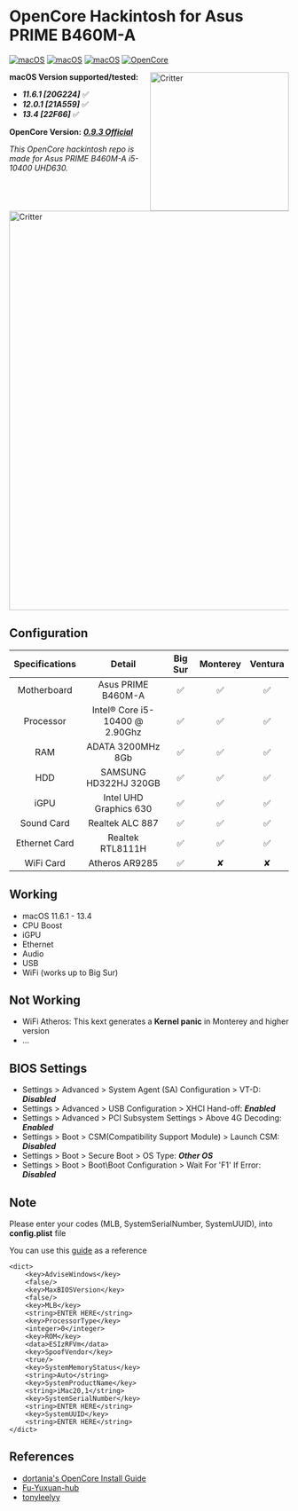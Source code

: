 # OpenCore Hackintosh for Asus PRIME B460M-A

[![macOS](https://img.shields.io/badge/macOS-11.6.1-orange)](https://web.archive.org/web/20211018064504/https://www.apple.com/macos/big-sur/)
[![macOS](https://img.shields.io/badge/macOS-12.0.1-orange)](https://www.apple.com/es/macos/monterey/)
[![macOS](https://img.shields.io/badge/macOS-13.4-orange)](https://www.apple.com/es/macos/ventura/)
[![OpenCore](https://img.shields.io/badge/OpenCore-0.9.3-9cf)](https://github.com/acidanthera/OpenCorePkg)

<img align="right" src="https://i.ibb.co/HX5g12n/Ventura.png" alt="Critter" width="250">


**macOS Version supported/tested:**
 * ***11.6.1 [20G224]*** ✅
 * ***12.0.1 [21A559]*** ✅
 * ***13.4   [22F66]***  ✅

**OpenCore Version:** ***[0.9.3 Official](https://github.com/acidanthera/OpenCorePkg/releases/tag/0.9.3)***

 *This OpenCore hackintosh repo is made for Asus PRIME B460M-A i5-10400 UHD630.*

<br />
<br />
<br />
<img align="center" src="https://i.ibb.co/yqLfxqN/Ventura-Desktop.png" alt="Critter" width="720">

## Configuration

| Specifications | Detail | Big Sur | Monterey | Ventura |
| :------------: | :------: | :--------: | :--------: | :--------: |
| Motherboard | Asus PRIME B460M-A | ✅ | ✅ | ✅ |
| Processor | Intel® Core i5-10400 @ 2.90Ghz | ✅ | ✅ | ✅ |
| RAM | ADATA 3200MHz 8Gb | ✅ | ✅ | ✅ |
| HDD | SAMSUNG HD322HJ 320GB | ✅ | ✅ | ✅ |
| iGPU | Intel UHD Graphics 630 | ✅ | ✅ | ✅ |
| Sound Card | Realtek ALC 887 | ✅ | ✅ | ✅ |
| Ethernet Card | Realtek RTL8111H | ✅ | ✅ | ✅ |
| WiFi Card | Atheros AR9285 | ✅ | ✘ | ✘ |

## Working

- macOS 11.6.1 - 13.4
- CPU Boost
- iGPU
- Ethernet
- Audio
- USB
- WiFi (works up to Big Sur)

## Not Working

- WiFi Atheros: This kext generates a **Kernel panic** in Monterey and higher version
- ...

## BIOS Settings

 - Settings > Advanced > System Agent (SA) Configuration > VT-D: ***Disabled***
 - Settings > Advanced > USB Configuration > XHCI Hand-off: ***Enabled***
 - Settings > Advanced > PCI Subsystem Settings > Above 4G Decoding: ***Enabled***
 - Settings > Boot > CSM(Compatibility Support Module) > Launch CSM: ***Disabled***
 - Settings > Boot > Secure Boot > OS Type: ***Other OS***
 - Settings > Boot > Boot\Boot Configuration > Wait For 'F1' If Error: ***Disabled***

## Note

Please enter your codes (MLB, SystemSerialNumber, SystemUUID), into **config.plist** file

You can use this [guide](https://dortania.github.io/OpenCore-Install-Guide/config.plist/comet-lake.html#platforminfo) as a reference

```
<dict>
    <key>AdviseWindows</key>
    <false/>
    <key>MaxBIOSVersion</key>
    <false/>
    <key>MLB</key>
    <string>ENTER HERE</string>
    <key>ProcessorType</key>
    <integer>0</integer>
    <key>ROM</key>
    <data>ESIzRFVm</data>
    <key>SpoofVendor</key>
    <true/>
    <key>SystemMemoryStatus</key>
    <string>Auto</string>
    <key>SystemProductName</key>
    <string>iMac20,1</string>
    <key>SystemSerialNumber</key>
    <string>ENTER HERE</string>
    <key>SystemUUID</key>
    <string>ENTER HERE</string>
</dict>
```

## References

- [dortania's OpenCore Install Guide](https://dortania.github.io/OpenCore-Install-Guide/)
- [Fu-Yuxuan-hub](https://github.com/Fu-Yuxuan-hub/ASUS-TUF-GAMING-B460M-PLUS-HACKINTOSH)
- [tonyleelyy](https://github.com/tonyleelyy/OpenCore-Hackintosh-Asus-PRIME-B360M-A)
